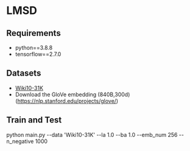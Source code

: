 # LMSD
## Requirements

* python==3.8.8
* tensorflow==2.7.0

## Datasets
* [Wiki10-31K](https://drive.google.com/open?id=1Tv4MHQzDWTUC9hRFihRhG8_jt1h0VhnR)
* Download the GloVe embedding (840B,300d)  (https://nlp.stanford.edu/projects/glove/)

## Train and Test
python main.py --data 'Wiki10-31K' --la 1.0 --ba 1.0 --emb_num 256 --n_negative 1000



